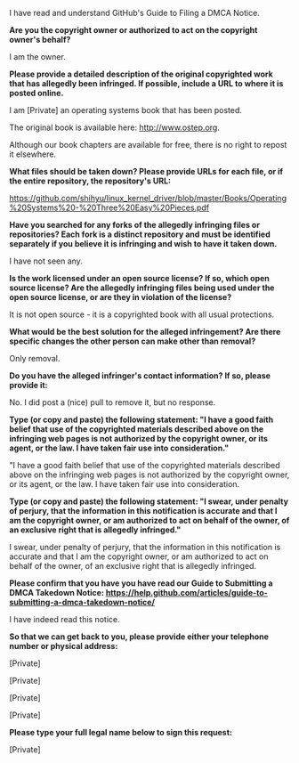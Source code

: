 I have read and understand GitHub's Guide to Filing a DMCA Notice.

**Are you the copyright owner or authorized to act on the copyright owner's behalf?**

I am the owner.

**Please provide a detailed description of the original copyrighted work that has allegedly been infringed. If possible, include a URL to where it is posted online.**

I am [Private] an operating systems book that has been posted.

The original book is available here: http://www.ostep.org.

Although our book chapters are available for free, there is no right to repost it elsewhere.

**What files should be taken down? Please provide URLs for each file, or if the entire repository, the repository's URL:**

https://github.com/shihyu/linux_kernel_driver/blob/master/Books/Operating%20Systems%20-%20Three%20Easy%20Pieces.pdf

**Have you searched for any forks of the allegedly infringing files or repositories? Each fork is a distinct repository and must be identified separately if you believe it is infringing and wish to have it taken down.**

I have not seen any.

**Is the work licensed under an open source license? If so, which open source license? Are the allegedly infringing files being used under the open source license, or are they in violation of the license?**

It is not open source - it is a copyrighted book with all usual protections.

**What would be the best solution for the alleged infringement? Are there specific changes the other person can make other than removal?**

Only removal.

**Do you have the alleged infringer's contact information? If so, please provide it:**

No. I did post a (nice) pull to remove it, but no response.

**Type (or copy and paste) the following statement: "I have a good faith belief that use of the copyrighted materials described above on the infringing web pages is not authorized by the copyright owner, or its agent, or the law. I have taken fair use into consideration."**

"I have a good faith belief that use of the copyrighted materials described above on the infringing web pages is not authorized by the copyright owner, or its agent, or the law. I have taken fair use into consideration.

**Type (or copy and paste) the following statement: "I swear, under penalty of perjury, that the information in this notification is accurate and that I am the copyright owner, or am authorized to act on behalf of the owner, of an exclusive right that is allegedly infringed."**

I swear, under penalty of perjury, that the information in this notification is accurate and that I am the copyright owner, or am authorized to act on behalf of the owner, of an exclusive right that is allegedly infringed.

**Please confirm that you have you have read our Guide to Submitting a DMCA Takedown Notice: https://help.github.com/articles/guide-to-submitting-a-dmca-takedown-notice/**

I have indeed read this notice.

**So that we can get back to you, please provide either your telephone number or physical address:**

[Private]

[Private]

[Private]

[Private]

**Please type your full legal name below to sign this request:**

[Private]
